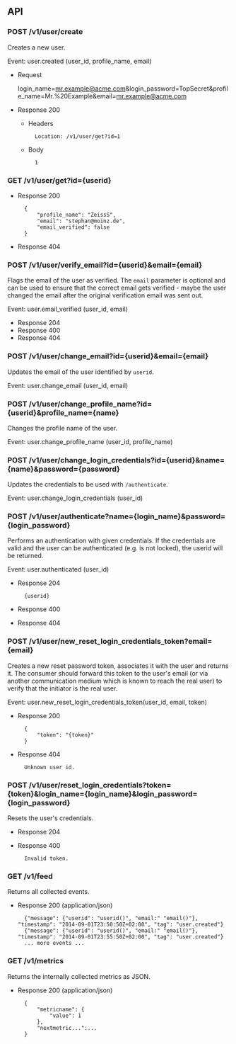 ## API

### POST /v1/user/create

Creates a new user.

Event: user.created (user_id, profile_name, email)

+ Request 

	login_name=mr.example@acme.com&login_password=TopSecret&profile_name=Mr.%20Example&email=mr.example@acme.com

+ Response 200

	+ Headers

			Location: /v1/user/get?id=1

	+ Body

			1


### GET /v1/user/get?id={userid}

+ Response 200

		{
			"profile_name": "ZeissS",
			"email": "stephan@moinz.de",
			"email_verified": false
		}

+ Response 404

### POST /v1/user/verify_email?id={userid}&email={email}

Flags the email of the user as verified. The `email` parameter is optional and can be used to ensure that the correct email
gets verified - maybe the user changed the email after the original verification email was sent out.

Event: user.email_verified (user_id, email)

+ Response 204
+ Response 400
+ Response 404

### POST /v1/user/change_email?id={userid}&email={email}

Updates the email of the user identified by `userid`.

Event: user.change_email (user_id, email)

### POST /v1/user/change_profile_name?id={userid}&profile_name={name}

Changes the profile name of the user.

Event: user.change_profile_name (user_id, profile_name)

### POST /v1/user/change_login_credentials?id={userid}&name={name}&password={password}

Updates the credentials to be used with `/authenticate`.

Event: user.change_login_credentials (user_id)

### POST /v1/user/authenticate?name={login_name}&password={login_password}

Performs an authentication with given credentials. If the credentials are valid and the user can be authenticated (e.g. is not locked), the userid will be returned.

Event: user.authenticated (user_id)

+ Response 204

		{userid}

+ Response 400
+ Response 404

### POST /v1/user/new_reset_login_credentials_token?email={email}

Creates a new reset password token, associates it with the user and returns it. The consumer should forward this token to the user's email (or via another communication medium which is known to reach the real user) to verify that the initiator is the real user.

Event: user.new_reset_login_credentials_token(user_id, email, token)

+ Response 200

		{
			"token": "{token}"
		}

+ Response 404

		Unknown user id.

### POST /v1/user/reset_login_credentials?token={token}&login_name={login_name}&login_password={login_password}

Resets the user's credentials.

+ Response 204
+ Response 400

		Invalid token.


### GET /v1/feed

Returns all collected events.

+ Response 200 (application/json)

		{"message": {"userid": "userid()", "email:" "email()"}, "timestamp": "2014-09-01T23:50:50Z+02:00", "tag": "user.created"}
		{"message": {"userid": "userid()", "email:" "email()"}, "timestamp": "2014-09-01T23:55:50Z+02:00", "tag": "user.created"}
		... more events ...

### GET /v1/metrics

Returns the internally collected metrics as JSON.

+ Response 200 (application/json)

		{
			"metricname": {
				"value": 1
			},
			"nextmetric...":...
		}
